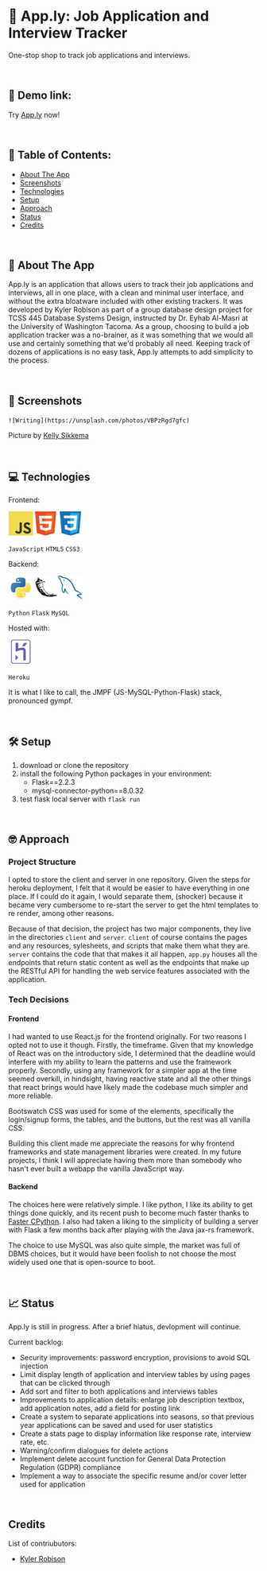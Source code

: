 # 📝 App.ly: Job Application and Interview Tracker 
One-stop shop to track job applications and interviews.

<br>

## 🔗 Demo link:
Try [App.ly](https://applyapp.herokuapp.com/) now!

<br>

## 📃 Table of Contents:

- [About The App](#-about-the-app)
- [Screenshots](#-screenshots)
- [Technologies](#-technologies)
- [Setup](#%EF%B8%8F-setup)
- [Approach](#-approach)
- [Status](#-status)
- [Credits](#credits)

<br>

## 📕 About The App

App.ly is an application that allows users to track their job applications and interviews, all in one place, with a clean and minimal user interface, and without the extra bloatware included with other existing trackers. It was developed by Kyler Robison as part of a group database design project for TCSS 445 Database Systems Design, instructed by Dr. Eyhab Al-Masri at the University of Washington Tacoma. As a group, choosing to build a job application tracker was a no-brainer, as it was something that we would all use and certainly something that we'd probably all need. Keeping track of dozens of applications is no easy task, App.ly attempts to add simplicity to the process.

<br>

## 📸 Screenshots

`![Writing](https://unsplash.com/photos/VBPzRgd7gfc)`

Picture by [Kelly Sikkema](https://unsplash.com/@kellysikkema)

<br>

## 💻 Technologies

Frontend:

<img src="https://github.com/devicons/devicon/blob/master/icons/javascript/javascript-original.svg" alt="JavaScript Logo" width="50" height="50"/><img src="https://github.com/devicons/devicon/blob/master/icons/html5/html5-original.svg" alt="HTML5 Logo" width="50" height="50"/><img src="https://github.com/devicons/devicon/blob/master/icons/css3/css3-original.svg" alt="CSS3 Logo" width="50" height="50"/>

`JavaScript` `HTML5` `CSS3`


Backend:

<img src="https://github.com/devicons/devicon/blob/master/icons/python/python-original.svg" alt="Python Logo" width="50" height="50"/><img src="https://github.com/devicons/devicon/blob/master/icons/flask/flask-original.svg" alt="Flask Logo" width="50" height="50"/><img src="https://github.com/devicons/devicon/blob/master/icons/mysql/mysql-original.svg" alt="MySQL Logo" width="50" height="50"/>

`Python` `Flask` `MySQL`

Hosted with:

<img src="https://github.com/devicons/devicon/blob/master/icons/heroku/heroku-original.svg" alt="Heroku Logo" width="50" height="50"/>

`Heroku`

It is what I like to call, the JMPF (JS-MySQL-Python-Flask) stack, pronounced gympf.

<br>

## 🛠️ Setup
1. download or clone the repository
1. install the following Python packages in your environment:
   - Flask==2.2.3
   - mysql-connector-python==8.0.32
1. test flask local server with `flask run`

<br>

## 🤓 Approach

### Project Structure

I opted to store the client and server in one repository. Given the steps for heroku deployment, I felt that it would be easier to have everything in one place. If I could do it again, I would separate them, (shocker) because it became very cumbersome to re-start the server to get the html templates to re render, among other reasons.

Because of that decision, the project has two major components, they live in the directories `client` and `server`. `client` of course contains the pages and any resources, sylesheets, and scripts that make them what they are. `server` contains the code that that makes it all happen, `app.py` houses all the endpoints that return static content as well as the endpoints that make up the RESTful API for handling the web service features associated with the application. 

### Tech Decisions

#### Frontend

I had wanted to use React.js for the frontend originally. For two reasons I opted not to use it though. Firstly, the timeframe. Given that my knowledge of React was on the introductory side, I determined that the deadline would interfere with my ability to learn the patterns and use the framework properly. Secondly, using any framework for a simpler app at the time seemed overkill, in hindsight, having reactive state and all the other things that react brings would have likely made the codebase much simpler and more reliable. 

Bootswatch CSS was used for some of the elements, specifically the login/signup forms, the tables, and the buttons, but the rest was all vanilla CSS.

Building this client made me appreciate the reasons for why frontend frameworks and state management libraries were created. In my future projects, I think I will appreciate having them more than somebody who hasn't ever built a webapp the vanilla JavaScript way.

#### Backend

The choices here were relatively simple. I like python, I like its ability to get things done quickly, and its recent push to become much faster thanks to [Faster CPython](https://devblogs.microsoft.com/python/python-311-faster-cpython-team/). I also had taken a liking to the simplicity of building a server with Flask a few months back after playing with the Java jax-rs framework.

The choice to use MySQL was also quite simple, the market was full of DBMS choices, but it would have been foolish to not choose the most widely used one that is open-source to boot.

<br>

## 📈 Status
App.ly is still in progress. After a brief hiatus, devlopment will continue.

Current backlog:
  - Security improvements: password encryption, provisions to avoid SQL injection
  - Limit display length of application and interview tables by using pages that can be clicked through
  - Add sort and filter to both applications and interviews tables
  - Improvements to application details: enlarge job description textbox, add application notes, add a field for posting link
  - Create a system to separate applications into seasons, so that previous year applications can be saved and used for user statistics
  - Create a stats page to display information like response rate, interview rate, etc.
  - Warning/confirm dialogues for delete actions
  - Implement delete account function for General Data Protection Regulation (GDPR) compliance
  - Implement a way to associate the specific resume and/or cover letter used for application

<br>

## Credits
List of contriubutors:
- [Kyler Robison](https://github.com/krobison10/)
